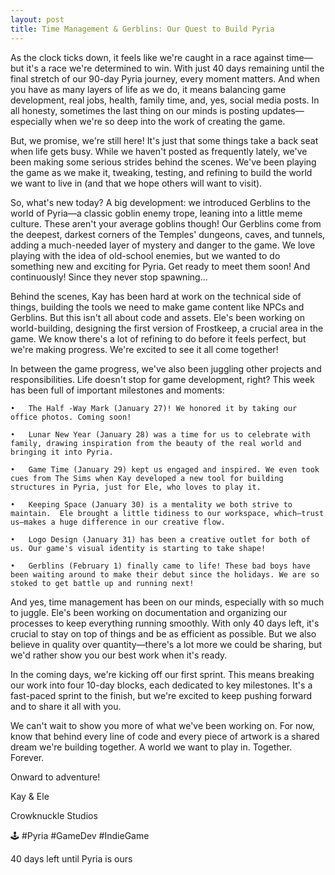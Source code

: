 ```yaml
---
layout: post
title: Time Management & Gerblins: Our Quest to Build Pyria
---
```



As the clock ticks down, it feels like we're caught in a race against time—but it's a race we're determined to win. With just 40 days remaining until the final stretch of our 90-day Pyria journey, every moment matters. And when you have as many layers of life as we do, it means balancing game development, real jobs, health, family time, and, yes, social media posts. In all honesty, sometimes the last thing on our minds is posting updates—especially when we're so deep into the work of creating the game.

But, we promise, we're still here! It's just that some things take a back seat when life gets busy. While we haven't posted as frequently lately, we've been making some serious strides behind the scenes. We've been playing the game as we make it, tweaking, testing, and refining to build the world we want to live in (and that we hope others will want to visit).

So, what's new today? A big development: we introduced Gerblins to the world of Pyria—a classic goblin enemy trope, leaning into a little meme culture. These aren't your average goblins though! Our Gerblins come from the deepest, darkest corners of the Temples' dungeons, caves, and tunnels, adding a much-needed layer of mystery and danger to the game. We love playing with the idea of old-school enemies, but we wanted to do something new and exciting for Pyria. Get ready to meet them soon! And continuously! Since they never stop spawning...

Behind the scenes, Kay has been hard at work on the technical side of things, building the tools we need to make game content like NPCs and Gerblins. But this isn't all about code and assets. Ele's been working on world-building, designing the first version of Frostkeep, a crucial area in the game. We know there's a lot of refining to do before it feels perfect, but we're making progress. We're excited to see it all come together!

In between the game progress, we've also been juggling other projects and responsibilities. Life doesn't stop for game development, right? This week has been full of important milestones and moments:

	•	The Half -Way Mark (January 27)! We honored it by taking our office photos. Coming soon! 

	•	Lunar New Year (January 28) was a time for us to celebrate with family, drawing inspiration from the beauty of the real world and bringing it into Pyria.

	•	Game Time (January 29) kept us engaged and inspired. We even took cues from The Sims when Kay developed a new tool for building structures in Pyria, just for Ele, who loves to play it.	

	•	Keeping Space (January 30) is a mentality we both strive to maintain.  Ele brought a little tidiness to our workspace, which—trust us—makes a huge difference in our creative flow. 

	•	Logo Design (January 31) has been a creative outlet for both of us. Our game's visual identity is starting to take shape! 

	•	Gerblins (February 1) finally came to life! These bad boys have been waiting around to make their debut since the holidays. We are so stoked to get battle up and running next!

And yes, time management has been on our minds, especially with so much to juggle. Ele's been working on documentation and organizing our processes to keep everything running smoothly. With only 40 days left, it's crucial to stay on top of things and be as efficient as possible. But we also believe in quality over quantity—there's a lot more we could be sharing, but we'd rather show you our best work when it's ready.

In the coming days, we're kicking off our first sprint. This means breaking our work into four 10-day blocks, each dedicated to key milestones. It's a fast-paced sprint to the finish, but we're excited to keep pushing forward and to share it all with you.

We can't wait to show you more of what we've been working on. For now, know that behind every line of code and every piece of artwork is a shared dream we're building together. A world we want to play in. Together. Forever.

Onward to adventure!

Kay & Ele

Crowknuckle Studios

🕹️ #Pyria #GameDev #IndieGame

40 days left until Pyria is ours

